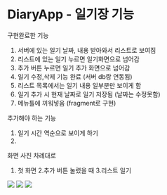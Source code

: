 # DiaryApp - 일기장 기능

구현완료한 기능

1. 서버에 있는 일기 날짜, 내용 받아와서 리스트로 보여짐
2. 리스트에 있는 일기 누르면 일기화면으로 넘어감
3. 추가 버튼 누르면 일기 추가 화면으로 넘어감
4. 일기 수정,삭제 기능 완료 (서버 db랑 연동됨)
5. 리스트 목록에서는 일기 내용 일부분만 보이게 함
6. 일기 추가 시 현재 날짜로 일기 저장됨 (날짜는 수정못함)
7. 메뉴틀에 끼워넣음 (fragment로 구현)


추가해야 하는 기능
1. 일기 시간 역순으로 보이게 하기
2. 

화면 사진 차례대로
1. 첫 화면 2.추가 버튼 눌렀을 때 3.리스트 일기 

<div>
<img widht="200" src="https://user-images.githubusercontent.com/30498310/47266363-483fe300-d570-11e8-9166-d1af0d5574c1.png">
<img widht="200" src="https://user-images.githubusercontent.com/30498310/47266366-5d1c7680-d570-11e8-8968-6704062ee0df.png">
<img widht="200" src="https://user-images.githubusercontent.com/30498310/47266368-660d4800-d570-11e8-882d-8465fb1264e9.png">
</div>
